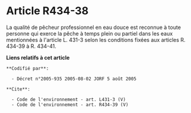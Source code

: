 # Article R434-38

La qualité de pêcheur professionnel en eau douce est reconnue à toute personne qui exerce la pêche à temps plein ou partiel
dans les eaux mentionnées à l'article L. 431-3 selon les conditions fixées aux articles R. 434-39 à R. 434-41.

**Liens relatifs à cet article**

	**Codifié par**:

	  - Décret n°2005-935 2005-08-02 JORF 5 août 2005

	**Cite**:

	  - Code de l'environnement - art. L431-3 (V)
	  - Code de l'environnement - art. R434-39 (V)
